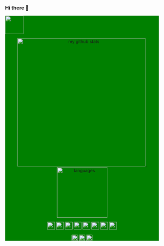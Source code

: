 ### Hi there 👋

<!--
**Ezaldeen99/Ezaldeen99** is a ✨ _special_ ✨ repository because its `README.md` (this file) appears on your GitHub profile.

Here are some ideas to get you started:

- 🔭 I’m currently working on ...
- 🌱 I’m currently learning ...
- 👯 I’m looking to collaborate on ...
- 🤔 I’m looking for help with ...
- 💬 Ask me about ...
- 📫 How to reach me: ...
- 😄 Pronouns: ...
- ⚡ Fun fact: ...
-->

<div style="background: green ">
<!-- top left -->
<a href="#" click="alert()">
    <img src="https://emojis.slackmojis.com/emojis/images/1531849353/4244/blob-octopus.gif" width="60" height="60"/> 
</a>


<!-- status codes -->
<a align="center" href="https://Ezaldeen99.github.io">
    <p align="center">
    <img src="https://github-readme-stats.vercel.app/api?username=Ezaldeen99&show_icons=true&theme=tokyonight" alt="my github stats" width="420"/>&nbsp;<img src="https://github-readme-stats.vercel.app/api/top-langs/?username=Ezaldeen99&layout=compact&theme=tokyonight" alt="languages" height="165">
    </p>
</a>


<!-- programming langs i work-->
<p align="center">
<img src="https://devicon.dev/devicon.git/icons/gitlab/gitlab-original.svg" width="25px" height="25px"/>
<img src="https://devicon.dev/devicon.git/icons/javascript/javascript-original.svg" width="25px" height="25px"/>
<img src="https://devicon.dev/devicon.git/icons/python/python-original.svg" width="25px" height="25px"/>
<img src="https://devicon.dev/devicon.git/icons/android/android-original.svg" width="25px" height="25px"/>
<img src="https://devicon.dev/devicon.git/icons/java/java-original.svg" width="25px" height="25px"/>
<img src="https://devicon.dev/devicon.git/icons/cplusplus/cplusplus-original.svg" width="25px" height="25px"/>
<img src="https://devicon.dev/devicon.git/icons/github/github-original.svg" width="25px" height="25px"/>
 <img src="https://devicon.dev/devicon.git/icons/django/django-original.svg" width="25px" height="25px"/>
</p>






<!-- websites and link -->
<p align="center">

<a href="https://medium.com/@azozsahb99" target="blank">
<img align="center" src="https://cdn.jsdelivr.net/npm/simple-icons@3.0.1/icons/medium.svg" alt="@Ezaldeen99" height="20" width="20" />
</a>
<a href="https://www.linkedin.com/in/ezaldeen-sahb-17918b137/" target="blank">
<img align="center" src="https://cdn.jsdelivr.net/npm/simple-icons@3.0.1/icons/linkedin.svg" alt="Ezaldeen99" height="20" width="20" />
</a>
<a href="https://github.com/Ezaldeen99" target="blank">
<img align="center" src="https://cdn.jsdelivr.net/npm/simple-icons@3.0.1/icons/github.svg" alt="Ezaldeen99" height="20" width="20" />
</a>
</p>
</div>

